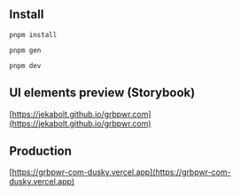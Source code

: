 ## Install
```
pnpm install

pnpm gen

pnpm dev
```

## UI elements preview (Storybook)
[https://jekabolt.github.io/grbpwr.com](https://jekabolt.github.io/grbpwr.com)

## Production
[https://grbpwr-com-dusky.vercel.app](https://grbpwr-com-dusky.vercel.app)
